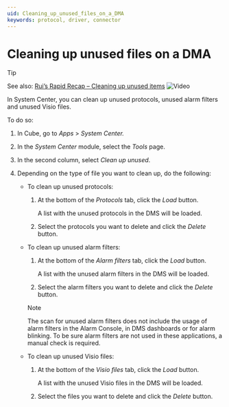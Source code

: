 ```yaml
---
uid: Cleaning_up_unused_files_on_a_DMA
keywords: protocol, driver, connector
---
```


# Cleaning up unused files on a DMA

> [!TIP]
> See also:
> [Rui’s Rapid Recap – Cleaning up unused items](https://community.dataminer.services/video/ruis-rapid-recap-cleaning-up-unused-items/) ![Video](~/user-guide/images/video_Duo.png)

In System Center, you can clean up unused protocols, unused alarm filters and unused Visio files.

To do so:

1. In Cube, go to *Apps* > *System Center.*

1. In the *System Center* module, select the *Tools* page.

1. In the second column, select *Clean up unused*.

1. Depending on the type of file you want to clean up, do the following:

   - To clean up unused protocols:

     1. At the bottom of the *Protocols* tab, click the *Load* button.

        A list with the unused protocols in the DMS will be loaded.

     1. Select the protocols you want to delete and click the *Delete* button.

   - To clean up unused alarm filters:

     1. At the bottom of the *Alarm filters* tab, click the *Load* button.

        A list with the unused alarm filters in the DMS will be loaded.

     1. Select the alarm filters you want to delete and click the *Delete* button.

     > [!NOTE]
     > The scan for unused alarm filters does not include the usage of alarm filters in the Alarm Console, in DMS dashboards or for alarm blinking. To be sure alarm filters are not used in these applications, a manual check is required.

   - To clean up unused Visio files:

     1. At the bottom of the *Visio files* tab, click the *Load* button.

        A list with the unused Visio files in the DMS will be loaded.

     1. Select the files you want to delete and click the *Delete* button.
